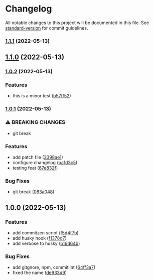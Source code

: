 # Changelog

All notable changes to this project will be documented in this file. See [standard-version](https://github.com/conventional-changelog/standard-version) for commit guidelines.

### [1.1.1](https://github.com/eLucis198/StandardCommitsExample/compare/v1.1.0...v1.1.1) (2022-05-13)

## [1.1.0](https://github.com/eLucis198/StandardCommitsExample/compare/v1.0.2...v1.1.0) (2022-05-13)

### [1.0.2](https://github.com/eLucis198/StandardCommitsExample/compare/v1.0.1...v1.0.2) (2022-05-13)


### Features

* this is a minor test ([b57ff52](https://github.com/eLucis198/StandardCommitsExample/commit/b57ff5279929c72d44291dd7b46463fe750fc3ef))

### [1.0.1](https://github.com/eLucis198/StandardCommitsExample/compare/v1.0.0...v1.0.1) (2022-05-13)


### ⚠ BREAKING CHANGES

* git break

### Features

* add patch file ([3398ae1](https://github.com/eLucis198/StandardCommitsExample/commit/3398ae1d2a98e4d04fb988f4d73966bea2d5152b))
* configure changelog ([ba1d3c5](https://github.com/eLucis198/StandardCommitsExample/commit/ba1d3c52904c8c9f929e894a632009513622d1a1))
* testing feat ([67e832f](https://github.com/eLucis198/StandardCommitsExample/commit/67e832f7ea4165999247fdb31c22f2501672ecb8))


### Bug Fixes

* git break ([083a048](https://github.com/eLucis198/StandardCommitsExample/commit/083a0488592bc2cba86cf408be86c230a23d7f77))

## 1.0.0 (2022-05-13)


### Features

* add commitzen script ([f5d4f7b](https://github.com/eLucis198/StandardCommitsExample/commit/f5d4f7bef3a127450b5d1d1f7e355ab2bdc88f7d))
* add husky hook ([f1378d7](https://github.com/eLucis198/StandardCommitsExample/commit/f1378d7a982e168fd0006bec68346d8c20159e50))
* add verbose to husky ([b16d64b](https://github.com/eLucis198/StandardCommitsExample/commit/b16d64b2841d61ae65af0e28956e237a6ac4e619))


### Bug Fixes

* add gitgnore, npm, commitlint ([64ff3a7](https://github.com/eLucis198/StandardCommitsExample/commit/64ff3a77c817b13b83cb1944d6500c35b2b0916d))
* fixed the name ([de933d9](https://github.com/eLucis198/StandardCommitsExample/commit/de933d9a0e604df51b9582a58b0355ac229913e5))
